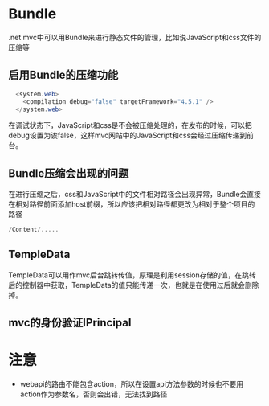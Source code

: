 # Bundle
.net mvc中可以用Bundle来进行静态文件的管理，比如说JavaScript和css文件的压缩等
## 启用Bundle的压缩功能
```csharp
  <system.web>
    <compilation debug="false" targetFramework="4.5.1" />
  </system.web>
```
在调试状态下，JavaScript和css是不会被压缩处理的，在发布的时候，可以把debug设置为诶false，这样mvc网站中的JavaScript和css会经过压缩传递到前台。
## Bundle压缩会出现的问题
在进行压缩之后，css和JavaScript中的文件相对路径会出现异常，Bundle会直接在相对路径前面添加host前缀，所以应该把相对路径都更改为相对于整个项目的路径
```csharp
/Content/.....
```

## TempleData
TempleData可以用作mvc后台跳转传值，原理是利用session存储的值，在跳转后的控制器中获取，TempleData的值只能传递一次，也就是在使用过后就会删除掉。

## mvc的身份验证IPrincipal

# 注意
* webapi的路由不能包含action，所以在设置api方法参数的时候也不要用action作为参数名，否则会出错，无法找到路径